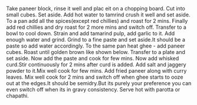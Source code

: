 Take paneer block, rinse it well and plac eit on a chopping board.
Cut into small cubes. Set aside.
Add hot water to tamrind crush it well and set aside.
To a pan add all the spices(except red chillies) and roast for 2 mins.
Finally add red chillies and dry roast for 2 more mins and switch off.
Transfer to a bowl to cool down.
Strain and add tamarind pulp, add garlic to it.
Add enough water and grind.
Grind to a fine paste and set aside.It should be a paste so add water accordingly.
To the same pan heat ghee - add paneer cubes.
Roast until golden brown like shown below. Transfer to a plate and set aside.
Now add the paste and cook for few mins.
Now add whisked curd.Stir continuously for 2 mins after curd is added.
Add salt and jaggery powder to it.Mix well cook for few mins.
Add fried paneer along with curry leaves.
Mix well cook for 2 mins and switch off when ghee starts to ooze out at the edges.It should be semidry.But its purely your preference you can even switch off when its in gravy consistency.
Serve hot with parotta or chapathi.